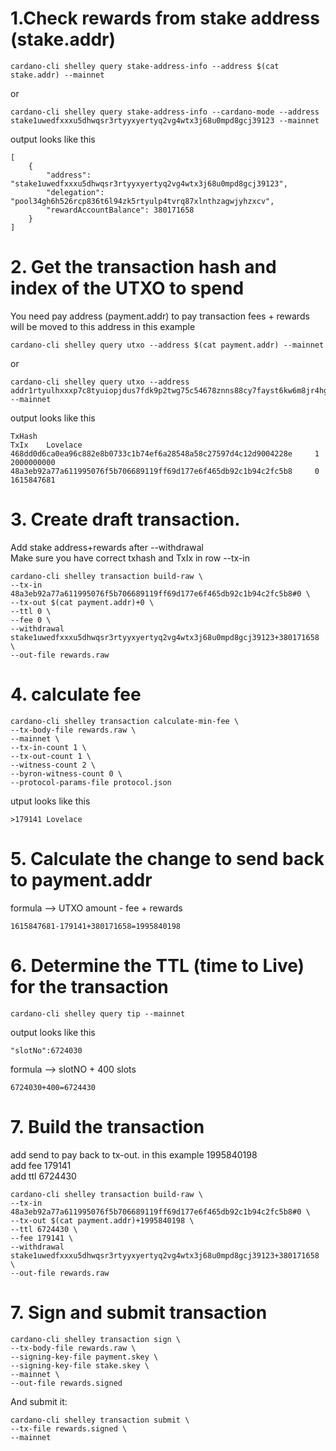 # 1.Check rewards from stake address (stake.addr)
```
cardano-cli shelley query stake-address-info --address $(cat stake.addr) --mainnet
```
or
```
cardano-cli shelley query stake-address-info --cardano-mode --address stake1uwedfxxxu5dhwqsr3rtyyxyertyq2vg4wtx3j68u0mpd8gcj39123 --mainnet
```
output looks like this
```
[
    {
        "address": "stake1uwedfxxxu5dhwqsr3rtyyxyertyq2vg4wtx3j68u0mpd8gcj39123",
        "delegation": "pool34gh6h526rcp836t6l94zk5rtyulp4tvrq87xlnthzagwjyhzxcv",
        "rewardAccountBalance": 380171658
    }
]
```

# 2. Get the transaction hash and index of the UTXO to spend
You need pay address (payment.addr) to pay transaction fees + rewards will be moved to this address in this example
```
cardano-cli shelley query utxo --address $(cat payment.addr) --mainnet
```
or
```
cardano-cli shelley query utxo --address addr1rtyulhxxxp7c8tyuiopjdus7fdk9p2twg75c54678znns88cy7fayst6kw6m8jr4hgfqwertcgfkwhtgfn02p8mgzesr567jk --mainnet
```
output looks like this
```
TxHash                                                              TxIx    Lovelace
468dd0d6ca0ea96c882e8b0733c1b74ef6a28548a58c27597d4c12d9004228e     1        2000000000
48a3eb92a77a611995076f5b706689119ff69d177e6f465db92c1b94c2fc5b8     0        1615847681
```
# 3. Create draft transaction. 
Add stake address+rewards after --withdrawal <br>
Make sure you have correct txhash and TxIx in row --tx-in
```
cardano-cli shelley transaction build-raw \
--tx-in 48a3eb92a77a611995076f5b706689119ff69d177e6f465db92c1b94c2fc5b8#0 \
--tx-out $(cat payment.addr)+0 \
--ttl 0 \
--fee 0 \
--withdrawal stake1uwedfxxxu5dhwqsr3rtyyxyertyq2vg4wtx3j68u0mpd8gcj39123+380171658 \
--out-file rewards.raw
```

# 4. calculate fee
```
cardano-cli shelley transaction calculate-min-fee \
--tx-body-file rewards.raw \
--mainnet \
--tx-in-count 1 \
--tx-out-count 1 \
--witness-count 2 \
--byron-witness-count 0 \
--protocol-params-file protocol.json
```
utput looks like this
```
>179141 Lovelace
```

# 5. Calculate the change to send back to payment.addr
formula --> UTXO amount - fee + rewards<br> 
```
1615847681-179141+380171658=1995840198
```
# 6. Determine the TTL (time to Live) for the transaction
```
cardano-cli shelley query tip --mainnet
```
output looks like this
```
"slotNo":6724030
```
formula --> slotNO + 400 slots<br> 
```
6724030+400=6724430
```
# 7. Build the transaction
add send to pay back to tx-out. in this example 1995840198<br>
add fee 179141 <br>
add ttl 6724430 <br>
```
cardano-cli shelley transaction build-raw \
--tx-in 48a3eb92a77a611995076f5b706689119ff69d177e6f465db92c1b94c2fc5b8#0 \
--tx-out $(cat payment.addr)+1995840198 \
--ttl 6724430 \
--fee 179141 \
--withdrawal stake1uwedfxxxu5dhwqsr3rtyyxyertyq2vg4wtx3j68u0mpd8gcj39123+380171658 \
--out-file rewards.raw
```
# 7. Sign and submit transaction
```
cardano-cli shelley transaction sign \
--tx-body-file rewards.raw \
--signing-key-file payment.skey \
--signing-key-file stake.skey \
--mainnet \
--out-file rewards.signed
```
And submit it:
```
cardano-cli shelley transaction submit \
--tx-file rewards.signed \
--mainnet
```
